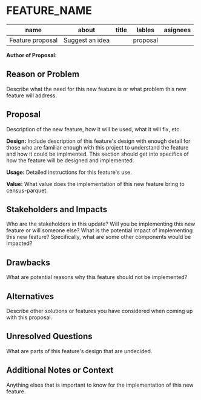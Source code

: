 # FEATURE_NAME

| name	| about| title|lables|asignees|
| ----| ---- |------| ------| ------- |
|Feature proposal| Suggest an idea | | proposal|

**Author of Proposal:**
## Reason or Problem
Describe what the need for this new feature is or what problem this new feature will address.
## Proposal
Description of the new feature, how it will be used, what it will fix, etc. 

**Design:**
Include description of this feature's design with enough detail for those who are familiar enough with this project to understand the feature and how it could be implmented. This section should get into specifics of how the feature will be designed and implemented. 

**Usage:** 
Detailed instructions for this feature's use. 

**Value:** What value does the implementation of this new feature bring to census-parquet.
## Stakeholders and Impacts
Who are the stakeholders in this update? Will you be implementing this new feature or will someone else? What is the potential impact of implementing this new feature? Specifically, what are some other components would be impacted? 
## Drawbacks
What are potential reasons why this feature should not be implemented?
## Alternatives
Describe other solutions or features you have considered when coming up with this proposal.

## Unresolved Questions
What are parts of this feature's design that are undecided.
## Additional Notes or Context
Anything elses that is important to know for the implementation of this new feature.
